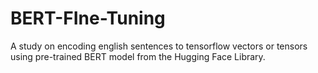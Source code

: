 # BERT-FIne-Tuning
A study on encoding english sentences to tensorflow vectors or tensors using pre-trained BERT model from the Hugging Face Library.
